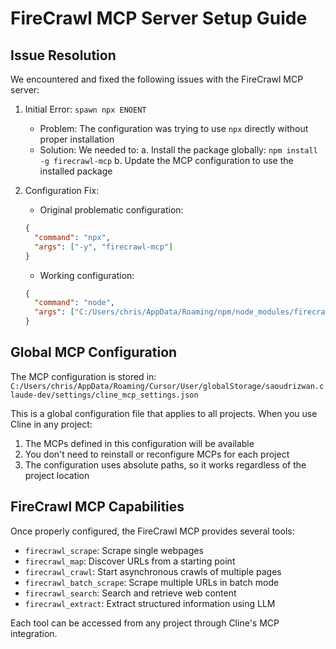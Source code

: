 # FireCrawl MCP Server Setup Guide

## Issue Resolution
We encountered and fixed the following issues with the FireCrawl MCP server:

1. Initial Error: `spawn npx ENOENT`
   - Problem: The configuration was trying to use `npx` directly without proper installation
   - Solution: We needed to:
     a. Install the package globally: `npm install -g firecrawl-mcp`
     b. Update the MCP configuration to use the installed package

2. Configuration Fix:
   - Original problematic configuration:
   ```json
   {
     "command": "npx",
     "args": ["-y", "firecrawl-mcp"]
   }
   ```
   - Working configuration:
   ```json
   {
     "command": "node",
     "args": ["C:/Users/chris/AppData/Roaming/npm/node_modules/firecrawl-mcp/dist/index.js"]
   }
   ```

## Global MCP Configuration
The MCP configuration is stored in:
`C:/Users/chris/AppData/Roaming/Cursor/User/globalStorage/saoudrizwan.claude-dev/settings/cline_mcp_settings.json`

This is a global configuration file that applies to all projects. When you use Cline in any project:
1. The MCPs defined in this configuration will be available
2. You don't need to reinstall or reconfigure MCPs for each project
3. The configuration uses absolute paths, so it works regardless of the project location

## FireCrawl MCP Capabilities
Once properly configured, the FireCrawl MCP provides several tools:
- `firecrawl_scrape`: Scrape single webpages
- `firecrawl_map`: Discover URLs from a starting point
- `firecrawl_crawl`: Start asynchronous crawls of multiple pages
- `firecrawl_batch_scrape`: Scrape multiple URLs in batch mode
- `firecrawl_search`: Search and retrieve web content
- `firecrawl_extract`: Extract structured information using LLM

Each tool can be accessed from any project through Cline's MCP integration.
